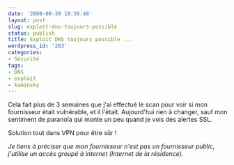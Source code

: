 ```yaml
---
date: '2008-08-30 18:38:48'
layout: post
slug: exploit-dns-toujours-possible
status: publish
title: Exploit DNS toujours possible ...
wordpress_id: '283'
categories:
- Sécurité
tags:
- DNS
- exploit
- kaminsky
---
```


Cela fait plus de 3 semaines que j'ai effectué le scan pour voir si mon fournisseur était vulnérable, et il l'était. Aujourd'hui rien à changer, sauf mon sentiment de paranoïa qui monte un peu quand je vois des alertes SSL.

Solution tout dans VPN pour être sûr !

_Je tiens à préciser que mon fournisseur n'est pas un fournisseur public, j'utilise un accès groupé à internet (Internet de la résidence)._
